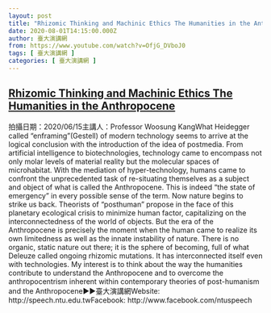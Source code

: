 ```yaml
---
layout: post
title: "Rhizomic Thinking and Machinic Ethics The Humanities in the Anthropocene"
date: 2020-08-01T14:15:00.000Z
author: 臺大演講網
from: https://www.youtube.com/watch?v=OfjG_DVboJ0
tags: [ 臺大演講網 ]
categories: [ 臺大演講網 ]
---
```

<!--1596291300000-->
[Rhizomic Thinking and Machinic Ethics The Humanities in the Anthropocene](https://www.youtube.com/watch?v=OfjG_DVboJ0)
------

<div>
拍攝日期：2020/06/15主講人：Professor Woosung KangWhat Heidegger called “enframing”(Gestell) of modern technology seems to arrive at the logical conclusion with the introduction of the idea of postmedia. From artificial intelligence to biotechnologies, technology came to encompass not only molar levels of material reality but the molecular spaces of microhabitat. With the mediation of hyper-technology, humans came to confront the unprecedented task of re-situating themselves as a subject and object of what is called the Anthropocene. This is indeed “the state of emergency” in every possible sense of the term. Now nature begins to strike us back. Theorists of “posthuman” propose in the face of this planetary ecological crisis to minimize human factor, capitalizing on the interconnectedness of the world of objects. But the era of the Anthropocene is precisely the moment when the human came to realize its own limitedness as well as the innate instability of nature. There is no organic, static nature out there; it is the sphere of becoming, full of what Deleuze called ongoing rhizomic mutations. It has interconnected itself even with technologies. My interest is to think about the way the humanities contribute to understand the Anthropocene and to overcome the anthropocentrism inherent within contemporary theories of post-humanism and the Anthropocene►►臺大演講網Website: http://speech.ntu.edu.twFacebook: http://www.facebook.com/ntuspeech
</div>
